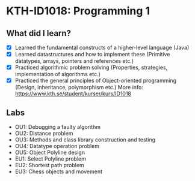 # KTH-ID1018: Programming 1
## What did I learn? 
- [x] Learned the fundamental constructs of a higher-level language (Java)
- [x] Learned datastructures and how to implement these (Primitive datatypes, arrays, pointers and references etc.)
- [x] Practiced algorithmic problem solving (Properties, strategies, implementation of algorithms etc.)
- [x] Practiced the general principles of Object-oriented programming (Design, inheritance, polymorphism etc.)
More info: https://www.kth.se/student/kurser/kurs/ID1018
## Labs
- OU1: Debugging a faulty algorithm
- OU2: Distance problem
- OU3: Methods and class library construction and testing
- OU4: Datatype operation problem
- OU5: Object Polyline design
- EU1: Select Polyline problem
- EU2: Shortest path problem
- EU3: Chess objects and movement
